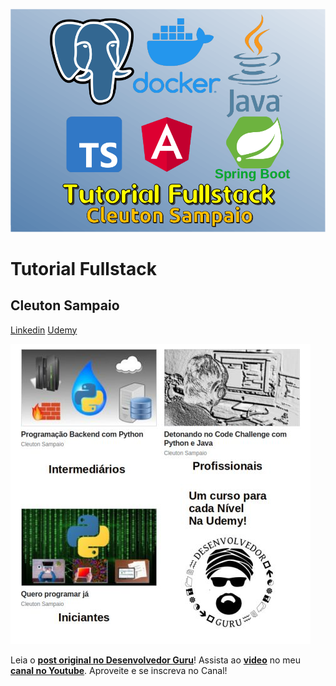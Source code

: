 ![](./capa.png)
# Tutorial Fullstack
## Cleuton Sampaio
[Linkedin](https://www.linkedin.com/in/cleutonsampaio/)
[Udemy](https://www.udemy.com/user/cleutonsampaio/)

[![](./cursos.jpg)](https://www.udemy.com/user/cleutonsampaio/)

Leia o [**post original no Desenvolvedor Guru**](http://www.desenvolvedor.guru/2021/10/tutorial-fullstack.html)!
Assista ao [**video**](https://youtu.be/fLJoIfxjsuA) no meu [**canal no Youtube**](https://www.youtube.com/c/CleutonSampaio). Aproveite e se inscreva no Canal! 
